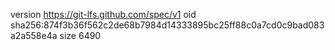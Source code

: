 version https://git-lfs.github.com/spec/v1
oid sha256:874f3b36f562c2de68b7984d14333895bc25ff88c0a7cd0c9bad083a2a558e4a
size 6490
